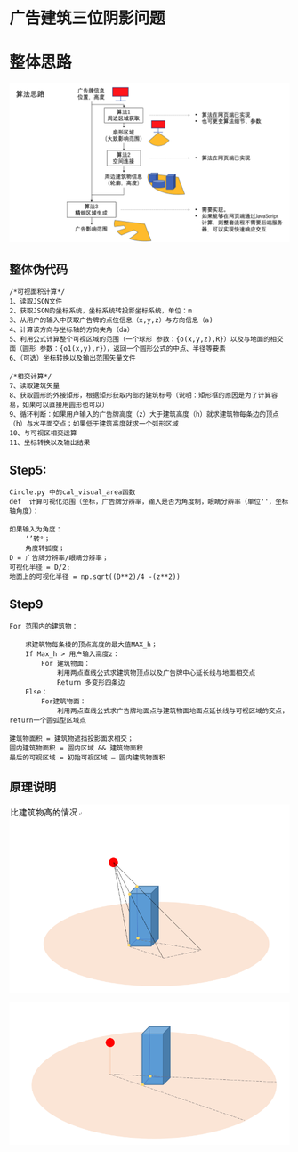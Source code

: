 # 广告建筑三位阴影问题

# 整体思路

![1646356326381.png](image/README/1646356326381.png)

## 整体伪代码

```
/*可视面积计算*/
1、读取JSON文件
2、获取JSON的坐标系统，坐标系统转投影坐标系统，单位：m
3、从用户的输入中获取广告牌的点位信息（x,y,z）与方向信息（a)
4、计算该方向与坐标轴的方向夹角（da）
5、利用公式计算整个可视区域的范围（一个球形 参数：{o(x,y,z),R}）以及与地面的相交面（圆形 参数：{o1(x,y),r}），返回一个圆形公式的中点、半径等要素
6、（可选）坐标转换以及输出范围矢量文件

/*相交计算*/
7、读取建筑矢量
8、获取圆形的外接矩形，根据矩形获取内部的建筑标号（说明：矩形框的原因是为了计算容易，如果可以直接用圆形也可以）
9、循环判断：如果用户输入的广告牌高度（z）大于建筑高度（h）就求建筑物每条边的顶点（h）与水平面交点；如果低于建筑高度就求一个弧形区域
10、与可视区相交运算
11、坐标转换以及输出结果
```

## Step5:

```
Circle.py 中的cal_visual_area函数
def  计算可视化范围（坐标，广告牌分辨率，输入是否为角度制，眼睛分辨率（单位''，坐标轴角度）：

如果输入为角度：
	‘’转°；
	角度转弧度；
D = 广告牌分辨率/眼睛分辨率；
可视化半径 = D/2;
地面上的可视化半径 = np.sqrt((D**2)/4 -(z**2))
```

## Step9

```
For 范围内的建筑物：

    求建筑物每条棱的顶点高度的最大值MAX_h；
	If Max_h > 用户输入高度z：
		For 建筑物面：
			利用两点直线公式求建筑物顶点以及广告牌中心延长线与地面相交点
			Return 多变形四条边
	Else：
		For建筑物面：
			利用两点直线公式求广告牌地面点与建筑物面地面点延长线与可视区域的交点，
return一个圆弧型区域点

建筑物面积 = 建筑物遮挡投影面求相交；
圆内建筑物面积 = 圆内区域 && 建筑物面积
最后的可视区域 = 初始可视区域 – 圆内建筑物面积
```

## 原理说明

![1646319023927.png](image/README/1646319023927.png)

![1646319030730.png](image/README/1646319030730.png)
